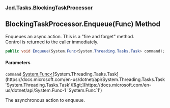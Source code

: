 ### [Jcd.Tasks](Jcd.Tasks.md 'Jcd.Tasks').[BlockingTaskProcessor](Jcd.Tasks.BlockingTaskProcessor.md 'Jcd.Tasks.BlockingTaskProcessor')

## BlockingTaskProcessor.Enqueue(Func<Task>) Method

Enqueues an async action. This is a "fire and forget" method.  
Control is returned to the caller immediately.

```csharp
public void Enqueue(System.Func<System.Threading.Tasks.Task> command);
```
#### Parameters

<a name='Jcd.Tasks.BlockingTaskProcessor.Enqueue(System.Func_System.Threading.Tasks.Task_).command'></a>

`command` [System.Func&lt;](https://docs.microsoft.com/en-us/dotnet/api/System.Func-1 'System.Func`1')[System.Threading.Tasks.Task](https://docs.microsoft.com/en-us/dotnet/api/System.Threading.Tasks.Task 'System.Threading.Tasks.Task')[&gt;](https://docs.microsoft.com/en-us/dotnet/api/System.Func-1 'System.Func`1')

The asynchronous action to enqueue.